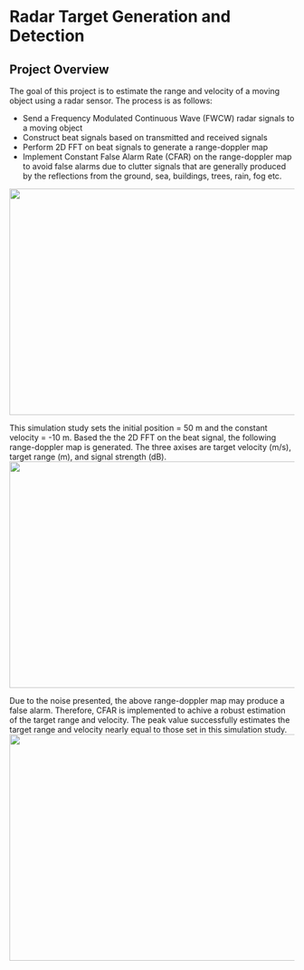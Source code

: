 # Radar Target Generation and Detection
## Project Overview
The goal of this project is to estimate the range and velocity of a moving object using a radar sensor. The process is as follows:
- Send a Frequency Modulated Continuous Wave (FWCW) radar signals to a moving object
- Construct beat signals based on transmitted and received signals
- Perform 2D FFT on beat signals to generate a range-doppler map
- Implement Constant False Alarm Rate (CFAR) on the range-doppler map to avoid false alarms due to clutter signals that are generally produced by the reflections from the ground, sea, buildings, trees, rain, fog etc.
<img src="img/overview.png" width="700" height="400" />

This simulation study sets the initial position = 50 m and the constant velocity = -10 m.
Based the the 2D FFT on the beat signal, the following range-doppler map is generated. The three axises are target velocity (m/s), target range (m), and signal strength (dB).
<img src="img/range-doppler-map.png" width="700" height="400" />

Due to the noise presented, the above range-doppler map may produce a false alarm. Therefore, CFAR is implemented to achive a robust estimation of the target range and velocity. The peak value successfully estimates the target range and velocity nearly equal to those set in this simulation study.
<img src="img/range-doppler-map-cfar.png" width="700" height="400" />
